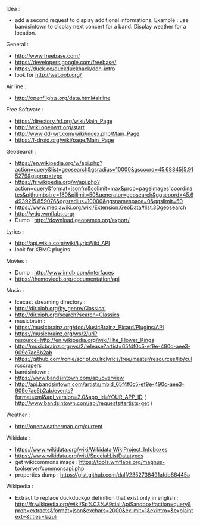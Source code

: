 Idea : 
* add a second request to display additional informations. Example :  use bandsintown to display next concert for a band. Display weather for a location.

General : 
* http://www.freebase.com/
* https://developers.google.com/freebase/
* https://duck.co/duckduckhack/ddh-intro
* look for http://weboob.org/

Air line : 
* http://openflights.org/data.html#airline

Free Software : 
* https://directory.fsf.org/wiki/Main_Page
* http://wiki.openwrt.org/start
* http://www.dd-wrt.com/wiki/index.php/Main_Page
* https://f-droid.org/wiki/page/Main_Page

GeoSearch : 
* https://en.wikipedia.org/w/api.php?action=query&list=geosearch&gsradius=10000&gscoord=45.68845|5.915279&gsprop=type
* https://fr.wikipedia.org/w/api.php?action=query&format=jsonfm&colimit=max&prop=pageimages|coordinates&pithumbsize=180&pilimit=50&generator=geosearch&ggscoord=45.649392|5.859076&ggsradius=10000&ggsnamespace=0&ggslimit=50
* https://www.mediawiki.org/wiki/Extension:GeoData#list.3Dgeosearch
* http://wdq.wmflabs.org/
* Dump : http://download.geonames.org/export/

Lyrics : 
* http://api.wikia.com/wiki/LyricWiki_API
* look for XBMC plugins

Movies : 
* Dump : http://www.imdb.com/interfaces
* https://themoviedb.org/documentation/api

Music : 
* Icecast streaming directory : 
* http://dir.xiph.org/by_genre/Classical
* http://dir.xiph.org/search?search=Classics
* musicbrain : 
* https://musicbrainz.org/doc/MusicBrainz_Picard/Plugins/API
* https://musicbrainz.org/ws/2/url?resource=http://en.wikipedia.org/wiki/The_Flower_Kings
* http://musicbrainz.org/ws/2/release?artist=65f4f0c5-ef9e-490c-aee3-909e7ae6b2ab
* https://github.com/ronie/script.cu.lrclyrics/tree/master/resources/lib/culrcscrapers
* bandsintown :
* https://www.bandsintown.com/api/overview
* http://api.bandsintown.com/artists/mbid_65f4f0c5-ef9e-490c-aee3-909e7ae6b2ab/events?format=xml&api_version=2.0&app_id=YOUR_APP_ID ( http://www.bandsintown.com/api/requests#artists-get )

Weather : 
* http://openweathermap.org/current

Wikidata : 
* https://www.wikidata.org/wiki/Wikidata:WikiProject_Infoboxes 
* https://www.wikidata.org/wiki/Special:ListDatatypes
* get wikicommons image : https://tools.wmflabs.org/magnus-toolserver/commonsapi.php
* properties dump : https://gist.github.com/dalf/2352738491afdb86445a

Wikipedia : 
* Extract to replace duckduckgo definition that exist only in english : http://fr.wikipedia.org/wiki/Sp%C3%A9cial:ApiSandbox#action=query&prop=extracts&format=json&exchars=2000&exlimit=1&exintro=&explaintext=&titles=lazuli
